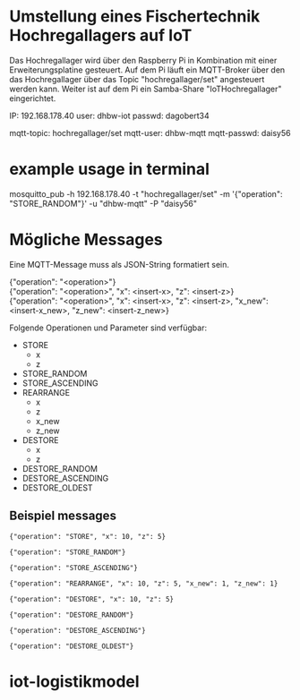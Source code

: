 # Umstellung eines Fischertechnik Hochregallagers auf IoT

Das Hochregallager wird über den Raspberry Pi in Kombination mit einer Erweiterungsplatine gesteuert.
Auf dem Pi läuft ein MQTT-Broker über den das Hochregallager über das Topic "hochregallager/set" angesteuert werden kann. 
Weiter ist auf dem Pi ein Samba-Share "IoTHochregallager" eingerichtet. 

IP: 192.168.178.40
user: dhbw-iot
passwd: dagobert34

mqtt-topic: hochregallager/set
mqtt-user: dhbw-mqtt
mqtt-passwd: daisy56

# example usage in terminal

mosquitto_pub -h 192.168.178.40 -t "hochregallager/set" -m '{"operation": "STORE_RANDOM"}' -u "dhbw-mqtt" -P "daisy56"

# Mögliche Messages

Eine MQTT-Message muss als JSON-String formatiert sein.

{"operation": "\<operation>"}  
{"operation": "\<operation>", "x": \<insert-x>, "z": \<insert-z>}  
{"operation": "\<operation>", "x": \<insert-x>, "z": \<insert-z>, "x_new": \<insert-x_new>, "z_new": \<insert-z_new>}

Folgende Operationen und Parameter sind verfügbar:
- STORE
    - x
    - z
- STORE_RANDOM
- STORE_ASCENDING
- REARRANGE
    - x
    - z
    - x_new
    - z_new
- DESTORE
    - x
    - z
- DESTORE_RANDOM
- DESTORE_ASCENDING
- DESTORE_OLDEST

## Beispiel messages


    {"operation": "STORE", "x": 10, "z": 5}

    {"operation": "STORE_RANDOM"}

    {"operation": "STORE_ASCENDING"}

    {"operation": "REARRANGE", "x": 10, "z": 5, "x_new": 1, "z_new": 1}

    {"operation": "DESTORE", "x": 10, "z": 5}

    {"operation": "DESTORE_RANDOM"}

    {"operation": "DESTORE_ASCENDING"}

    {"operation": "DESTORE_OLDEST"}

# iot-logistikmodel